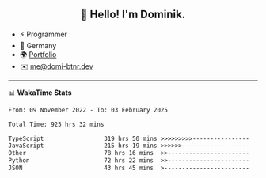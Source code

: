 <h2 align="center">👋 Hello! I'm Dominik.</h2>

- ⚡ Programmer
- 📍 Germany
- 🌍 [Portfolio](https://domi-btnr.dev)
- ✉️ [me@domi-btnr.dev](mailto://me@domi-btnr.dev)

---
📊 **WakaTime Stats**
<!--START_SECTION:waka-->

```txt
From: 09 November 2022 - To: 03 February 2025

Total Time: 925 hrs 32 mins

TypeScript                 319 hrs 50 mins >>>>>>>>>----------------   34.56 %
JavaScript                 215 hrs 19 mins >>>>>>-------------------   23.26 %
Other                      78 hrs 16 mins  >>-----------------------   08.46 %
Python                     72 hrs 22 mins  >>-----------------------   07.82 %
JSON                       43 hrs 45 mins  >------------------------   04.73 %
```

<!--END_SECTION:waka-->
